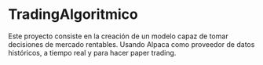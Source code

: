 # TradingAlgoritmico
Este proyecto consiste en la creación de un modelo capaz de tomar decisiones de mercado rentables. Usando Alpaca como proveedor de datos históricos, a tiempo real y para hacer paper trading.

